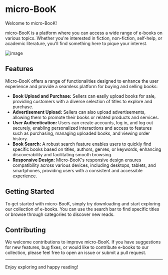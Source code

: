 # micro-BooK

Welcome to micro-BooK!

micro-BooK is a platform where you can access a wide range of e-books on various topics. Whether you're interested in fiction, non-fiction, self-help, or academic literature, you'll find something here to pique your interest.

![image](https://github.com/tomledeakin/e_book/assets/139051959/d26e95ac-7c66-4a82-815e-cf444d8f218f)


## Features

Micro-BooK offers a range of functionalities designed to enhance the user experience and provide a seamless platform for buying and selling books:

- **Book Upload and Purchase:** Sellers can easily upload books for sale, providing customers with a diverse selection of titles to explore and purchase.
- **Advertisement Upload:** Sellers can also upload advertisements, allowing them to promote their books or related products and services.
- **User Authentication:** Users can create accounts, log in, and log out securely, enabling personalized interactions and access to features such as purchasing, managing uploaded books, and viewing order history.
- **Book Search:** A robust search feature enables users to quickly find specific books based on titles, authors, genres, or keywords, enhancing discoverability and facilitating smooth browsing.
- **Responsive Design:** Micro-BooK's responsive design ensures compatibility across various devices, including desktops, tablets, and smartphones, providing users with a consistent and accessible experience.

## Getting Started

To get started with micro-BooK, simply try downloading and start exploring our collection of e-books. You can use the search bar to find specific titles or browse through categories to discover new reads.

## Contributing

We welcome contributions to improve micro-BooK. If you have suggestions for new features, bug fixes, or would like to contribute e-books to our collection, please feel free to open an issue or submit a pull request.



---

Enjoy exploring and happy reading!
